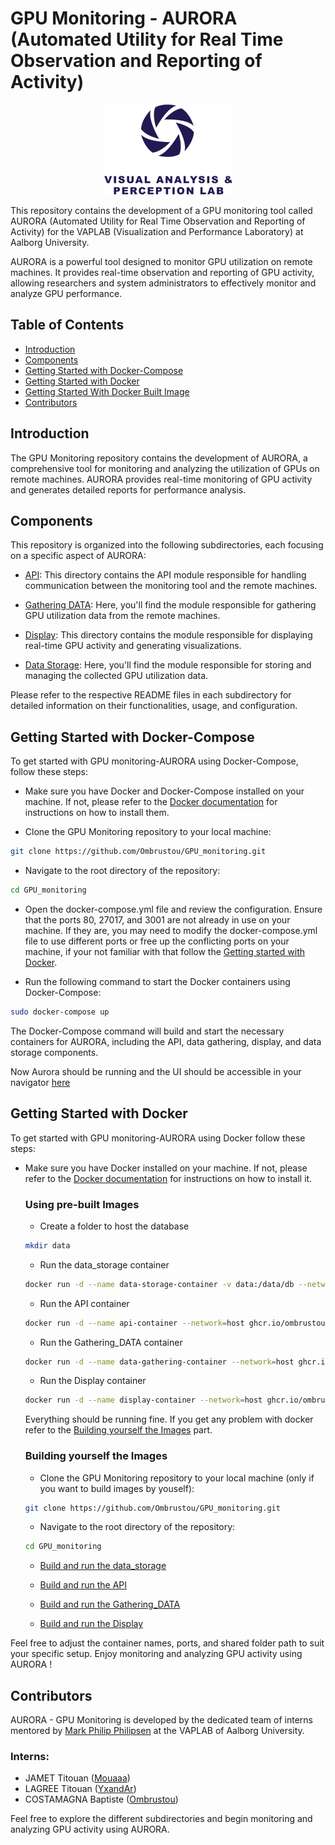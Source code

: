 # GPU Monitoring - AURORA (Automated Utility for Real Time Observation and Reporting of Activity)

<p align="center">
    <img src="vapLogo.png" alt="vaplab Logo">
</p>

This repository contains the development of a GPU monitoring tool called AURORA (Automated Utility for Real Time Observation and Reporting of Activity) for the VAPLAB (Visualization and Performance Laboratory) at Aalborg University.

AURORA is a powerful tool designed to monitor GPU utilization on remote machines. It provides real-time observation and reporting of GPU activity, allowing researchers and system administrators to effectively monitor and analyze GPU performance.


## Table of Contents

- [Introduction](#introduction)
- [Components](#components)
- [Getting Started with Docker-Compose](#getting-started-with-docker-compose)
- [Getting Started with Docker](#getting-started-with-docker)
- [Getting Started With Docker Built Image](#getting-started-with-built-images)
- [Contributors](#contributors)

## Introduction

The GPU Monitoring repository contains the development of AURORA, a comprehensive tool for monitoring and analyzing the utilization of GPUs on remote machines. AURORA provides real-time monitoring of GPU activity and generates detailed reports for performance analysis.

## Components

This repository is organized into the following subdirectories, each focusing on a specific aspect of AURORA:

- [API](./API/README.md): This directory contains the API module responsible for handling communication between the monitoring tool and the remote machines.

- [Gathering DATA](./Gathering_DATA/README.md): Here, you'll find the module responsible for gathering GPU utilization data from the remote machines.

- [Display](./Display/README.md): This directory contains the module responsible for displaying real-time GPU activity and generating visualizations.

- [Data Storage](./data_storage/README.md): Here, you'll find the module responsible for storing and managing the collected GPU utilization data.

Please refer to the respective README files in each subdirectory for detailed information on their functionalities, usage, and configuration.

## Getting Started with Docker-Compose

To get started with GPU monitoring-AURORA using Docker-Compose, follow these steps:

- Make sure you have Docker and Docker-Compose installed on your machine. If not, please refer to the [Docker documentation](https://docs.docker.com) for instructions on how to install them.

- Clone the GPU Monitoring repository to your local machine:

```bash
git clone https://github.com/Ombrustou/GPU_monitoring.git
```
- Navigate to the root directory of the repository:

```bash
cd GPU_monitoring
```

- Open the docker-compose.yml file and review the configuration. Ensure that the ports 80, 27017, and 3001 are not already in use on your machine. If they are, you may need to modify the docker-compose.yml file to use different ports or free up the conflicting ports on your machine, if your not familiar with that follow the [Getting started with Docker](#getting-started-with-docker).

- Run the following command to start the Docker containers using Docker-Compose:

```bash
sudo docker-compose up
```

The Docker-Compose command will build and start the necessary containers for AURORA, including the API, data gathering, display, and data storage components.

Now Aurora should be running and the UI should be accessible in your navigator [here](http://localhost:80)

## Getting Started with Docker

To get started with GPU monitoring-AURORA using Docker follow these steps:

- Make sure you have Docker installed on your machine. If not, please refer to the [Docker documentation](https://docs.docker.com) for instructions on how to install it. 

    ### **Using pre-built Images**
    
    - Create a folder to host the database

    ```bash
    mkdir data
    ```
    - Run the data_storage container

    ```bash
    docker run -d --name data-storage-container -v data:/data/db --network=host ghcr.io/ombrustou/gpu_monitoring/data-storage:latest
    ```

    - Run the API container

    ```bash
    docker run -d --name api-container --network=host ghcr.io/ombrustou/gpu_monitoring/api:latest
    ``` 

    - Run the Gathering_DATA container

    ```bash
    docker run -d --name data-gathering-container --network=host ghcr.io/ombrustou/gpu_monitoring/gathering-data:latest
    ```

    - Run the Display container

    ```bash
    docker run -d --name display-container --network=host ghcr.io/ombrustou/gpu_monitoring/gathering-data:latest
    ```

    Everything should be running fine. If you get any problem with docker refer to the [Building yourself the Images](#building-yourself-the-images) part.

    ### **Building yourself the Images**
    - Clone the GPU Monitoring repository to your local machine (only if you want to build images by youself):

    ```bash
    git clone https://github.com/Ombrustou/GPU_monitoring.git
    ```

    - Navigate to the root directory of the repository:

    ```bash
    cd GPU_monitoring
    ```

    - [Build and run the data_storage](./data_storage/README.md#getting-started-with-docker)

    - [Build and run the API](./API/README.md#getting-started-with-docker)

    - [Build and run the Gathering_DATA](./Gathering_DATA//README.md#getting-started-with-docker)

    - [Build and run the Display](./Display/README.md#getting-started-with-docker)


Feel free to adjust the container names, ports, and shared folder path to suit your specific setup. Enjoy monitoring and analyzing GPU activity using AURORA !

## Contributors

AURORA - GPU Monitoring is developed by the dedicated team of interns mentored by [Mark Philip Philipsen](https://github.com/markpp) at the VAPLAB of Aalborg University.

### Interns:

- JAMET Titouan ([Mouaaa](https://github.com/Mouaaa))
- LAGREE Titouan ([YxandAr](https://github.com/YxandAr))
- COSTAMAGNA Baptiste ([Ombrustou](https://github.com/Ombrustou))


Feel free to explore the different subdirectories and begin monitoring and analyzing GPU activity using AURORA.
